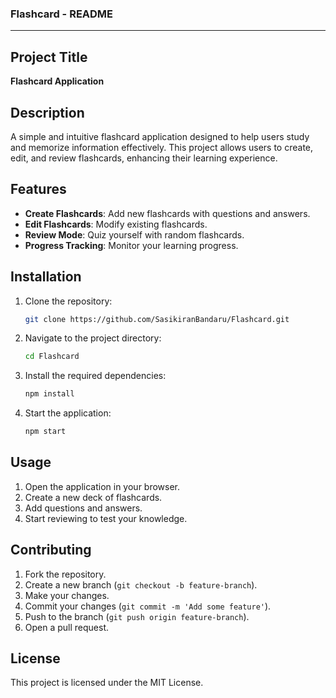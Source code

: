 ### Flashcard - README

---

## Project Title
**Flashcard Application**

## Description
A simple and intuitive flashcard application designed to help users study and memorize information effectively. This project allows users to create, edit, and review flashcards, enhancing their learning experience.

## Features
- **Create Flashcards**: Add new flashcards with questions and answers.
- **Edit Flashcards**: Modify existing flashcards.
- **Review Mode**: Quiz yourself with random flashcards.
- **Progress Tracking**: Monitor your learning progress.

## Installation
1. Clone the repository:
    ```bash
    git clone https://github.com/SasikiranBandaru/Flashcard.git
    ```
2. Navigate to the project directory:
    ```bash
    cd Flashcard
    ```
3. Install the required dependencies:
    ```bash
    npm install
    ```
4. Start the application:
    ```bash
    npm start
    ```

## Usage
1. Open the application in your browser.
2. Create a new deck of flashcards.
3. Add questions and answers.
4. Start reviewing to test your knowledge.

## Contributing
1. Fork the repository.
2. Create a new branch (`git checkout -b feature-branch`).
3. Make your changes.
4. Commit your changes (`git commit -m 'Add some feature'`).
5. Push to the branch (`git push origin feature-branch`).
6. Open a pull request.

## License
This project is licensed under the MIT License.
